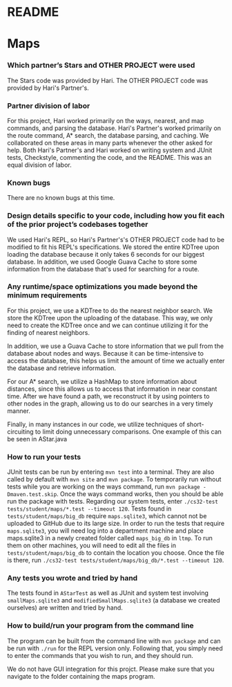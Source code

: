# README

# Maps

### Which partner’s Stars and OTHER PROJECT were used
The Stars code was provided by Hari. The OTHER PROJECT code was provided by Hari's Partner's.

### Partner division of labor
For this project, Hari worked primarily on the ways, nearest, and map commands, and parsing the database. Hari's Partner's worked primarily on the route command, A* search, the database parsing, 
and caching. We collaborated on these areas in many parts whenever the other asked for help. Both Hari's Partner's and Hari worked on writing system and JUnit tests, Checkstyle,
 commenting the code, and the README. This was an equal division of labor.

### Known bugs
There are no known bugs at this time.

### Design details specific to your code, including how you fit each of the prior project’s codebases together
We used Hari's REPL, so Hari's Partner's's OTHER PROJECT code had to be modified to fit his REPL's specifications. We stored the entire KDTree upon loading the 
database because it only takes 6 seconds for our biggest database. In addition, we used Google Guava Cache to store some information from the database 
that's used for searching for a route.  

### Any runtime/space optimizations you made beyond the minimum requirements
For this project, we use a KDTree to do the nearest neighbor search. We store the KDTree upon the uploading of the database. This way, we only need to create the KDTree once and we can continue utilizing it for the finding of nearest neighbors. 

In addition, we use a Guava Cache to store information that we pull from the database about nodes and ways. Because it can be time-intensive to access the database, this helps us limit the amount of time we actually enter the database and retrieve information.

For our A* search, we utilize a HashMap to store information about distances, since this allows us to access that information in near constant time. After we have found a path, we reconstruct it by using pointers to other nodes in the graph, allowing us to do our searches in a very timely manner.

Finally, in many instances in our code, we utilize techniques of short-circuiting to limit doing unnecessary comparisons. One example of this can be seen in AStar.java

### How to run your tests
JUnit tests can be run by entering `mvn test` into a terminal. They are also called by default with `mvn site` and `mvn package`. To temporarily run without tests while you are working on the ways command, run `mvn package -Dmaven.test.skip`. Once the ways command works, then you should be able run the package with tests.
Regarding our system tests, enter `./cs32-test tests/student/maps/*.test --timeout 120`. 
Tests found in `tests/student/maps/big_db` require `maps.sqlite3`, which cannot not be uploaded to GitHub due to its large size. 
In order to run the tests that require `maps.sqlite3`, you will need log into a department machine and place maps.sqlite3 in a newly created folder
 called `maps_big_db` in `ltmp`. 
To run them on other machines, you will need to edit all the files in `tests/student/maps/big_db` to contain the location you choose.
Once the file is there, run `./cs32-test tests/student/maps/big_db/*.test --timeout 120`.

### Any tests you wrote and tried by hand
The tests found in `AStarTest` as well as JUnit and system test involving `smallMaps.sqlite3` and `modifiedSmallMaps.sqlite3` (a database we created ourselves)
are written and tried by hand.

### How to build/run your program from the command line
The program can be built from the command line with `mvn package` and can be run with `./run` for the REPL version only. 
Following that, you simply need to enter the commands that you wish to run, and they should run.

We do not have GUI integration for this projct. Please make sure that you navigate to the folder containing the maps program. 
